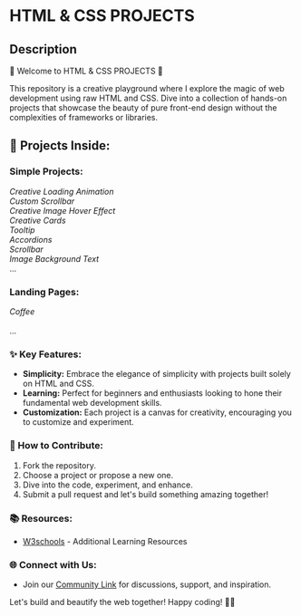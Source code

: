 # HTML & CSS PROJECTS

## Description

🚀 Welcome to HTML & CSS PROJECTS 🚀

This repository is a creative playground where I explore the magic of web development using raw HTML and CSS. Dive into a collection of hands-on projects that showcase the beauty of pure front-end design without the complexities of frameworks or libraries.

## 🎨 Projects Inside:

### Simple Projects:
*Creative Loading Animation* <br>
*Custom Scrollbar* <br>
*Creative Image Hover Effect* <br>
*Creative Cards* <br>
*Tooltip* <br>
*Accordions* <br>
*Scrollbar* <br>
*Image Background Text* <br>
   ...

### Landing Pages:
*Coffee* <br>   
   ...

### ✨ Key Features:
- **Simplicity:** Embrace the elegance of simplicity with projects built solely on HTML and CSS.
- **Learning:** Perfect for beginners and enthusiasts looking to hone their fundamental web development skills.
- **Customization:** Each project is a canvas for creativity, encouraging you to customize and experiment.

### 🤝 How to Contribute:
1. Fork the repository.
2. Choose a project or propose a new one.
3. Dive into the code, experiment, and enhance.
4. Submit a pull request and let's build something amazing together!

### 📚 Resources:

- [W3schools](https://www.w3schools.com/) - Additional Learning Resources
<!-- - [Link 2 - Inspirational Websites]
- [Link 3 - Helpful Guides] -->

<!-- - <a href="https://www.w3schools.com/" target="_blank"> Additional Learning Resources -->

### 🌐 Connect with Us:
- Join our [Community Link](#) for discussions, support, and inspiration.

Let's build and beautify the web together! Happy coding! 🌈🚀
